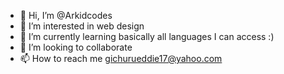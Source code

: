 - 👋 Hi, I’m @Arkidcodes
- 👀 I’m interested in web design
- 🌱 I’m currently learning basically all languages I can access :)
- 💞️ I’m looking to collaborate 
- 📫 How to reach me gichurueddie17@yahoo.com

<!---
Arkidcodes/Arkidcodes is a ✨ special ✨ repository because its `README.md` (this file) appears on your GitHub profile.
You can click the Preview link to take a look at your changes.
--->
